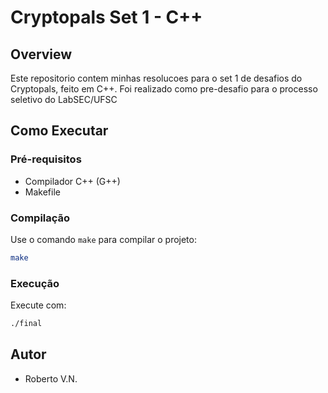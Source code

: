 # Cryptopals Set 1 - C++

## Overview
Este repositorio contem minhas resolucoes para o set 1 de desafios do Cryptopals, feito em C++. Foi realizado como pre-desafio para o processo seletivo do LabSEC/UFSC


## Como Executar
### Pré-requisitos
- Compilador C++ (G++)
- Makefile

### Compilação
Use o comando `make` para compilar o projeto:

```bash
make
```
### Execução
Execute com:

```bash
./final
```

## Autor

- Roberto V.N.
